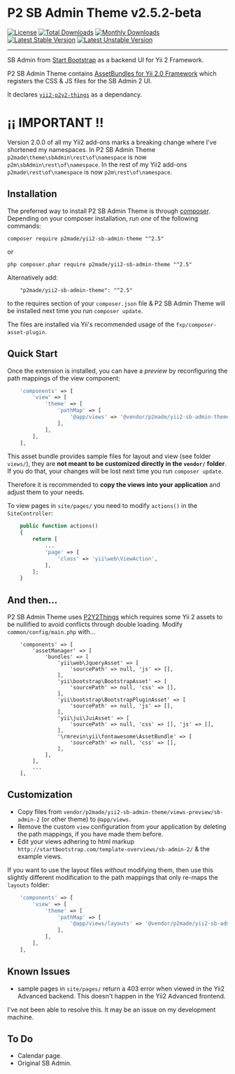 P2 SB Admin Theme v2.5.2-beta
=================

[![License](https://poser.pugx.org/p2made/yii2-sb-admin-theme/license)](https://packagist.org/packages/p2made/yii2-p2y2-things-demo)
[![Total Downloads](https://poser.pugx.org/p2made/yii2-sb-admin-theme/downloads)](https://packagist.org/packages/p2made/yii2-p2y2-things-demo)
[![Monthly Downloads](https://poser.pugx.org/p2made/yii2-sb-admin-theme/d/monthly)](https://packagist.org/packages/p2made/yii2-p2y2-things)
[![Latest Stable Version](https://poser.pugx.org/p2made/yii2-sb-admin-theme/v/stable)](https://packagist.org/packages/p2made/yii2-p2y2-things-demo)
[![Latest Unstable Version](https://poser.pugx.org/p2made/yii2-sb-admin-theme/v/unstable)](https://packagist.org/packages/p2made/yii2-p2y2-things-demo)

---

SB Admin from [Start Bootstrap](http://startbootstrap.com/) as a backend UI for Yii 2 Framework.

P2 SB Admin Theme contains [AssetBundles for Yii 2.0 Framework](http://www.yiiframework.com/doc-2.0/guide-structure-assets.html)
which registers the CSS & JS files for the SB Admin 2 UI.

It declares [`yii2-p2y2-things`](https://github.com/p2made/yii2-p2y2-things) as a dependancy.

¡¡ IMPORTANT !!
===============

Version 2.0.0 of all my Yii2 add-ons marks a breaking change where I've shortened my namespaces.
In P2 SB Admin Theme `p2made\theme\sbAdmin\rest\of\namespace` is now `p2m\sbAdmin\rest\of\namespace`.
In the rest of my Yii2 add-ons `p2made\rest\of\namespace` is now `p2m\rest\of\namespace`.

Installation
------------

The preferred way to install P2 SB Admin Theme is through [composer](http://getcomposer.org/download/).
Depending on your composer installation, run *one* of the following commands:

```
composer require p2made/yii2-sb-admin-theme "^2.5"
```

or

```
php composer.phar require p2made/yii2-sb-admin-theme "^2.5"
```

Alternatively add:

```
	"p2made/yii2-sb-admin-theme": "^2.5"
```

to the requires section of your `composer.json` file & P2 SB Admin Theme will be installed next time you run `composer update`.

The files are installed via Yii's recommended usage of the `fxp/composer-asset-plugin`.

Quick Start
-----------

Once the extension is installed, you can have a *preview* by reconfiguring the path mappings of the view component:

```php
	'components' => [
		'view' => [
			'theme' => [
				'pathMap' => [
					'@app/views' => '@vendor/p2made/yii2-sb-admin-theme/views/sb-admin-2',
				],
			],
		],
	],
```

This asset bundle provides sample files for layout and view (see folder `views/`), they are **not meant to be customized directly in the `vendor/` folder**. If you do that, your changes will be lost next time you run `composer update`.

Therefore it is recommended to **copy the views into your application** and adjust them to your needs.

To view pages in `site/pages/` you need to modify `actions()` in the `SiteController`:

```php
	public function actions()
	{
		return [
			...
			'page' => [
				'class' => 'yii\web\ViewAction',
			],
		];
	}
```

And then...
-----------

P2 SB Admin Theme uses [P2Y2Things](https://github.com/p2made/yii2-p2y2-things) which requires some Yii 2 assets to be nullified to avoid conflicts through double loading. Modify `common/config/main.php` with...

```
	'components' => [
		'assetManager' => [
			'bundles' => [
				'yii\web\JqueryAsset' => [
					'sourcePath' => null, 'js' => [],
				],
				'yii\bootstrap\BootstrapAsset' => [
					'sourcePath' => null, 'css' => [],
				],
				'yii\bootstrap\BootstrapPluginAsset' => [
					'sourcePath' => null, 'js' => [],
				],
				'yii\jui\JuiAsset' => [
					'sourcePath' => null, 'css' => [], 'js' => [],
				],
				'\rmrevin\yii\fontawesome\AssetBundle' => [
					'sourcePath' => null, 'css' => [],
				],
			],
		],
		...
	],
```

Customization
-------------

- Copy files from `vendor/p2made/yii2-sb-admin-theme/views-preview/sb-admin-2` (or other theme) to `@app/views`.
- Remove the custom `view` configuration from your application by deleting the path mappings, if you have made them before.
- Edit your views adhering to html markup `http://startbootstrap.com/template-overviews/sb-admin-2/` & the example views.

If you want to use the layout files *without* modifying them, then use this slightly different modification to the path mappings that only re-maps the `layouts` folder:

```php
	'components' => [
		'view' => [
			'theme' => [
				'pathMap' => [
					'@app/views/layouts' => '@vendor/p2made/yii2-sb-admin-theme/views/sb-admin-2/layouts',
				],
			],
		],
	],
```

Known Issues
------------

- sample pages in `site/pages/` return a 403 error when viewed in the Yii2 Advanced backend. This doesn't happen in the Yii2 Advanced frontend.

I've not been able to resolve this. It may be an issue on my development machine.

To Do
-----

- Calendar page.
- Original SB Admin.

